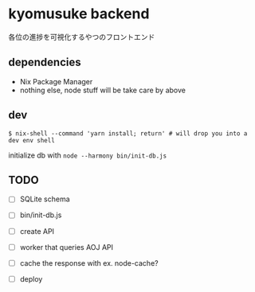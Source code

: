 # kyomusuke backend

各位の進捗を可視化するやつのフロントエンド

## dependencies

- Nix Package Manager
- nothing else, node stuff will be take care by above

## dev

```
$ nix-shell --command 'yarn install; return' # will drop you into a dev env shell
```

initialize db with `node --harmony bin/init-db.js`

## TODO

- [ ] SQLite schema
- [ ] bin/init-db.js
- [ ] create API
- [ ] worker that queries AOJ API
- [ ] cache the response with ex. node-cache?
- [ ] deploy

